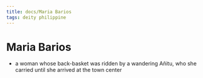 ```yaml
---
title: docs/Maria Barios
tags: deity philippine
---
```


# Maria Barios
- a woman whose back-basket was ridden by a wandering Añitu, who she carried until she arrived at the town center